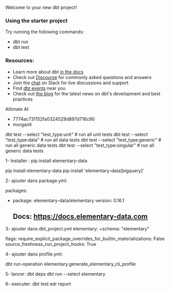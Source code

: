 Welcome to your new dbt project!

### Using the starter project

Try running the following commands:
- dbt run
- dbt test


### Resources:
- Learn more about dbt [in the docs](https://docs.getdbt.com/docs/introduction)
- Check out [Discourse](https://discourse.getdbt.com/) for commonly asked questions and answers
- Join the [chat](https://community.getdbt.com/) on Slack for live discussions and support
- Find [dbt events](https://events.getdbt.com) near you
- Check out [the blog](https://blog.getdbt.com/) for the latest news on dbt's development and best practices


Altimate AI:
- 7774ac731152fa0324529d897d716c90
- morganit


dbt test --select "test_type:unit"           #  run all unit tests
dbt test --select "test_type:data"           #  run all data tests
dbt test --select "test_type:generic"        #  run all generic data tests
dbt test --select "test_type:singular"       #  run all generic data tests















1- Installer :
pip install elementary-data

pip install elementary-data
pip install 'elementary-data[bigquery]'
 


2- ajouter dans package.yml:

packages:
  - package: elementary-data/elementary
    version: 0.16.1
    ## Docs: https://docs.elementary-data.com

3- ajouter dans dbt_project.yml
  elementary:
    +schema: "elementary"

flags:
  require_explicit_package_overrides_for_builtin_materializations: False
  source_freshness_run_project_hooks: True

4- ajouter dans profile.yml:

dbt run-operation elementary.generate_elementary_cli_profile


5- lancer:
dbt deps
dbt run --select elementary

6- executer:
dbt test
edr report


